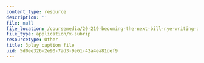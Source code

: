 ```yaml
---
content_type: resource
description: ''
file: null
file_location: /coursemedia/20-219-becoming-the-next-bill-nye-writing-and-hosting-the-educational-show-january-iap-2015/5d0ee3262e907ad39e6142a4ea81def9_M0ViRrs5bXg.srt
file_type: application/x-subrip
resourcetype: Other
title: 3play caption file
uid: 5d0ee326-2e90-7ad3-9e61-42a4ea81def9
---
```

